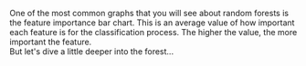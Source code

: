One of the most common graphs that you will see about random forests is the feature importance bar chart. This is an average value of how important each feature is for the classification process. The higher the value, the more important the feature.  
But let's dive a little deeper into the forest...